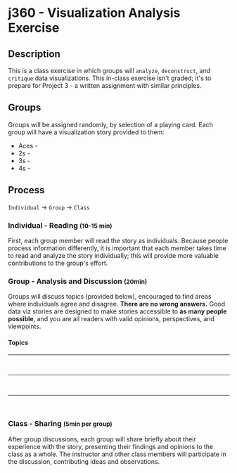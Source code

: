 # j360 - Visualization Analysis Exercise
## Description
This is a class exercise in which groups will `analyze`, `deconstruct`, and `critique` data visualizations. This in-class exercise isn't graded; it's to prepare for Project 3 - a written assignment with similar principles.

## Groups
Groups will be assigned randomly, by selection of a playing card. Each group will have a visualization story provided to them:

* Aces - 
* 2s - 
* 3s - 
* 4s -

## Process
`Individual` -> `Group` -> `Class`

### Individual - Reading <small>(10-15 min)</small>
First, each group member will read the story as individuals. Because people process information differently, it is important that each member takes time to read and analyze the story individually; this will provide more valuable contributions to the group's effort.

### Group - Analysis and Discussion <small>(20min)</small>
Groups will discuss topics (provided below), encouraged to find areas where individuals agree and disagree. **There are no wrong answers.** Good data viz stories are designed to make stories accessible to **as many people possible**, and you are all readers with valid opinions, perspectives, and viewpoints.

#### Topics

#### 

<div class="well">
<hr><br>
<hr><br>
<hr><br>
</div>

### Class - Sharing <small>(5min per group)</small>
After group discussions, each group will share briefly about their experience with the story, presenting their findings and opinions to the class as a whole. The instructor and other class members will participate in the discussion, contributing ideas and observations.